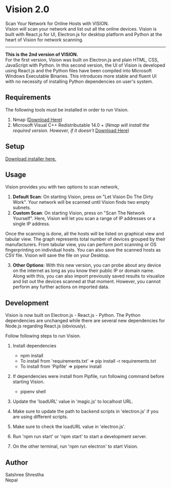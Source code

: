 # Vision 2.0
Scan Your Network for Online Hosts with VISION. <br> Vision will scan your network and list out all the online devices. Vision is built with React.js for UI, Electron.js for desktop platform and Python at the heart of Vision for network scanning. 
<hr>
<b>This is the 2nd version of VISION.</b>  <br>
For the first version, Vision was built on Electron.js and plain HTML, CSS, JavaScript with Python. In this second version, the UI of Vision is developed using React.js and the Python files have been compiled into Microsoft Windows Executable Binaries. This introduces more stable and fluent UI with no necessity of installing Python dependencies on user's system.  

## Requirements
The following tools must be installed in order to run Vision.  
1. Nmap (<a href="https://nmap.org/dist/nmap-7.80-setup.exe" download>Download Here</a>) 
2. Microsoft Visual C++ Redistributable 14.0 + (<i>Nmap will install the required version. However, if it doesn't</i> <a href="https://www.microsoft.com/en-us/download/details.aspx?id=48145" target="_blank">Download Here</a>)

## Setup
<a href="https://drive.google.com/file/d/11-lL1bJE0ssUQEBAOY4xk4qxoD5IGrRS/view?usp=sharing" target="_blank">Download installer here.</a>  

## Usage
Vision provides you with two options to scan network,
  
1. <b>Default Scan</b>: On starting Vision, press on "Let Vision Do The Dirty Work". Your network will be scanned until Vision finds two empty subnets.  
2. <b>Custom Scan</b>: On starting Vision, press on "Scan The Network Yourself". Here, Vision will let you scan a range of IP addresses or a single IP address.  
  
Once the scanning is done, all the hosts will be listed on graphical view and tabular view. The graph represents total number of devices grouped by their manufacturers. From tabular view, you can perform port scanning or OS fingerprinting on individual hosts. You can also save the scanned hosts as CSV file. Vision will save the file on your Desktop.  
  
3. <b>Other Options</b>: With this new version, you can probe about any device on the internet as long as you know their public IP or domain name. Along with this, you can also import previously saved results to visualize and list out the devices scanned at that moment. However, you cannot perform any further actions on imported data.  

## Development
Vision is now built on Electron.js - React.js - Python. The Python dependencies are unchanged while there are several new dependencies for Node.js regarding React.js (obviously).  
  
Follow following steps to run Vision.  
1. Install dependencies  
    - npm install  
    - To install from 'requirements.txt' => pip install -r requirements.txt  
    - To install from 'Pipfile' => pipenv install  
  
2. If dependencies were install from Pipfile, run following command before starting Vision.  
    - pipenv shell  

3. Update the 'loadURL' value in 'magic.js' to localhost URL.  

4. Make sure to update the path to backend scripts  in 'electron.js' if you are using different scripts.  

5. Make sure to check the loadURL value in 'electron.js'.  

6. Run 'npm run start' or 'npm start' to start a development server.  

7. On the other terminal, run 'npm run electron' to start Vision.

## Author
Satshree Shrestha  
Nepal
